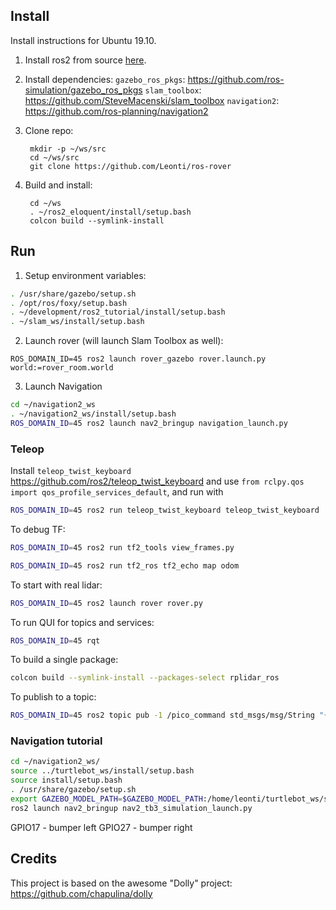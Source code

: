 ## Install

Install instructions for Ubuntu 19.10.

1. Install ros2 from source [here](https://index.ros.org/doc/ros2/Installation/Linux-Install-Debians/).

2. Install dependencies:
`gazebo_ros_pkgs`: https://github.com/ros-simulation/gazebo_ros_pkgs
`slam_toolbox`: https://github.com/SteveMacenski/slam_toolbox
`navigation2`: https://github.com/ros-planning/navigation2

1. Clone repo:

        mkdir -p ~/ws/src
        cd ~/ws/src
        git clone https://github.com/Leonti/ros-rover

2. Build and install:

        cd ~/ws
        . ~/ros2_eloquent/install/setup.bash
        colcon build --symlink-install

## Run

1. Setup environment variables:
```bash
. /usr/share/gazebo/setup.sh
. /opt/ros/foxy/setup.bash
. ~/development/ros2_tutorial/install/setup.bash
. ~/slam_ws/install/setup.bash
```

2. Launch rover (will launch Slam Toolbox as well):

```
ROS_DOMAIN_ID=45 ros2 launch rover_gazebo rover.launch.py world:=rover_room.world
```

3. Launch Navigation  

```bash
cd ~/navigation2_ws
. ~/navigation2_ws/install/setup.bash  
ROS_DOMAIN_ID=45 ros2 launch nav2_bringup navigation_launch.py
```

### Teleop
Install `teleop_twist_keyboard` https://github.com/ros2/teleop_twist_keyboard and 
use `from rclpy.qos import qos_profile_services_default`, and run with 

```bash
ROS_DOMAIN_ID=45 ros2 run teleop_twist_keyboard teleop_twist_keyboard
```

To debug TF:  

```bash
ROS_DOMAIN_ID=45 ros2 run tf2_tools view_frames.py
```

```bash
ROS_DOMAIN_ID=45 ros2 run tf2_ros tf2_echo map odom
```

To start with real lidar:

```bash
ROS_DOMAIN_ID=45 ros2 launch rover rover.py
```

To run QUI for topics and services:  

```bash
ROS_DOMAIN_ID=45 rqt
```

To build a single package:

```bash
colcon build --symlink-install --packages-select rplidar_ros
```

To publish to a topic:

```bash
ROS_DOMAIN_ID=45 ros2 topic pub -1 /pico_command std_msgs/msg/String "{data: 'C0:Some message'}"
```

### Navigation tutorial

```bash
cd ~/navigation2_ws/
source ../turtlebot_ws/install/setup.bash
source install/setup.bash
. /usr/share/gazebo/setup.sh
export GAZEBO_MODEL_PATH=$GAZEBO_MODEL_PATH:/home/leonti/turtlebot_ws/src/turtlebot3/turtlebot3_simulations/turtlebot3_gazebo/models
ros2 launch nav2_bringup nav2_tb3_simulation_launch.py
```

GPIO17 - bumper left
GPIO27 - bumper right

## Credits
This project is based on the awesome "Dolly" project: https://github.com/chapulina/dolly
     